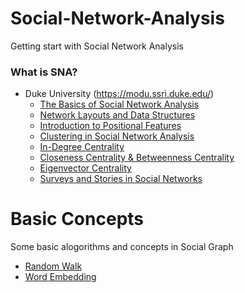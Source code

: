 # Social-Network-Analysis
Getting start with Social Network Analysis

### What is SNA?
 * Duke University (https://modu.ssri.duke.edu/)
   - [The Basics of Social Network Analysis](https://modu.ssri.duke.edu/module/social-network-lab-r-beginners/basics-social-network-analysis)
   - [Network Layouts and Data Structures](https://modu.ssri.duke.edu/module/social-network-lab-r-beginners/network-layouts-and-data-structures)
   - [Introduction to Positional Features](https://modu.ssri.duke.edu/module/social-network-lab-r-beginners/introduction-positional-features)
   - [Clustering in Social Network Analysis](https://modu.ssri.duke.edu/module/social-network-lab-r-beginners/clustering-social-network-analysis)
   - [In-Degree Centrality](https://modu.ssri.duke.edu/module/social-network-lab-r-beginners/degree-centrality)
   - [Closeness Centrality & Betweenness Centrality](https://modu.ssri.duke.edu/module/social-network-lab-r-beginners/closeness-centrality-betweenness-centrality)
   - [Eigenvector Centrality](https://modu.ssri.duke.edu/module/social-network-lab-r-beginners/eigenvector-centrality)
   - [Surveys and Stories in Social Networks](https://modu.ssri.duke.edu/module/social-network-lab-r-beginners/surveys-and-stories-social-networks)
# Basic Concepts
Some basic alogorithms and concepts in Social Graph
 * [Random Walk](https://www.youtube.com/watch?v=reTP7XAJztU)
 * [Word Embedding](https://towardsdatascience.com/introduction-to-word-embedding-and-word2vec-652d0c2060fa)
